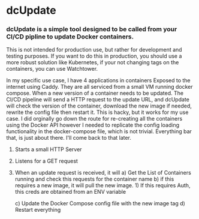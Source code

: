 # dcUpdate

### dcUpdate is a simple tool designed to be called from your CI/CD pipline to update Docker containers. 

This is not intended for production use, but rather for development and testing purposes. If you want to do this in production, you should use a more robust solution like Kubernetes, if your not changing tags on the containers, you can use Watchtower.

In my specific use case, I have 4 applications in containers Exposed to the internet using Caddy. They are all serviced from a small VM running docker compose. When a new version of a container needs to be updated. The CI/CD pipeline will send a HTTP request to the update URL, and dcUpdate will check the version of the container, download the new image if needed, rewrite the config file then restart it. This is hacky, but it works for my use case. I did orginally go down the route for re-creating all the containers using the Docker API however I needed to replicate the config loading functionality in the docker-compose file, which is not trivial. Everything bar that, is just about there.  I'll come back to that later. 

1) Starts a small HTTP Server
2) Listens for a GET request
3) When an update request is received, it will 
    a) Get the List of Containers running and check this requests for the container name
    b) if this requires a new image, it will pull the new image. 
        1) If this requires Auth, this creds are obtained from an ENV variable

    c) Update the Docker Compose config file with the new image tag
    d) Restart everything










